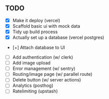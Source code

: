 ## TODO

- [x] Make it deploy (vercel)
- [x] Scaffold basic ui with mock data
- [x] Tidy up build process
- [x] Actually set up a database (vercel postgres)
- [+] Attach database to UI
- [ ] Add authentication (w/ clerk)
- [ ] Add image upload
- [ ] Error management (w/ sentry)
- [ ] Routing/image page (w/ parallel route)
- [ ] Delete button (w/ server actions)
- [ ] Analytics (posthog)
- [ ] Ratelimiting (upstash)